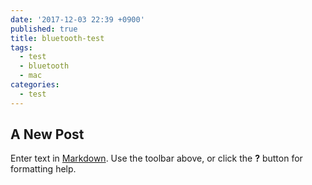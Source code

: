 ```yaml
---
date: '2017-12-03 22:39 +0900'
published: true
title: bluetooth-test
tags:
  - test
  - bluetooth
  - mac
categories:
  - test
---
```

## A New Post

Enter text in [Markdown](http://daringfireball.net/projects/markdown/). Use the toolbar above, or click the **?** button for formatting help.
